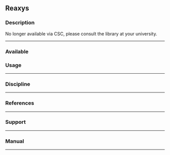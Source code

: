 ## Reaxys

### Description

No longer available via CSC, please consult the library at your university.

* * *

### Available

### Usage

* * *

### Discipline

* * *

### References

* * *

### Support

* * *

### Manual

* * *